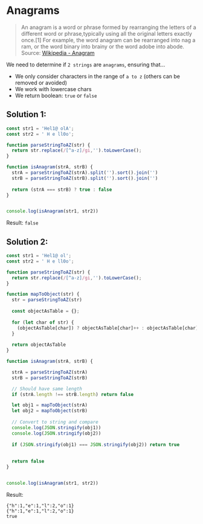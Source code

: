 # Anagrams

> An anagram is a word or phrase formed by rearranging the letters of a different word or phrase,typically using all the original letters exactly once.[1] For example, the word anagram can be rearranged into nag a ram, or the word binary into brainy or the word adobe into abode. Source: [Wikipedia - Anagram](https://en.wikipedia.org/wiki/Anagram)

We need to determine if `2 strings` are `anagrams`, ensuring that...
* We only consider characters in the range of `a to z` (others can be removed or avoided)
* We work with lowercase chars
* We return boolean: `true` or `false`

## Solution 1:

```javascript
const str1 = 'Hel1@ olA';
const str2 = ' H e ll0o';

function parseStringToAZ(str) {
  return str.replace(/[^a-z]/gi,'').toLowerCase();
}

function isAnagram(strA, strB) {
  strA = parseStringToAZ(strA).split('').sort().join('')
  strB = parseStringToAZ(strB).split('').sort().join('')
  
  return (strA === strB) ? true : false
}


console.log(isAnagram(str1, str2))
```

Result:
`false`

## Solution 2:

```javascript
const str1 = 'Hel1@ ol';
const str2 = ' H e ll0o';

function parseStringToAZ(str) {
  return str.replace(/[^a-z]/gi,'').toLowerCase();
}

function mapToObject(str) {
  str = parseStringToAZ(str)
  
  const objectAsTable = {};
  
  for (let char of str) {
    (objectAsTable[char]) ? objectAsTable[char]++ : objectAsTable[char] = 1
  }
  
  return objectAsTable
}

function isAnagram(strA, strB) {

  strA = parseStringToAZ(strA)
  strB = parseStringToAZ(strB)

  // Should have same length
  if (strA.length !== strB.length) return false

  let obj1 = mapToObject(strA)
  let obj2 = mapToObject(strB)
  
  // Convert to string and compare
  console.log(JSON.stringify(obj1))
  console.log(JSON.stringify(obj2))
  
  if (JSON.stringify(obj1) === JSON.stringify(obj2)) return true
  
  
  return false
}


console.log(isAnagram(str1, str2))
```

Result:
```
{"h":1,"e":1,"l":2,"o":1}
{"h":1,"e":1,"l":2,"o":1}
true
```